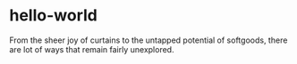 # hello-world
From the sheer joy of curtains to the untapped potential of softgoods, there are lot of ways that remain fairly unexplored.

